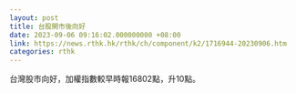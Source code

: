 ```yaml
---
layout: post
title: 台股開市後向好
date: 2023-09-06 09:16:02.000000000 +08:00
link: https://news.rthk.hk/rthk/ch/component/k2/1716944-20230906.htm
categories: rthk
---
```


台灣股市向好，加權指數較早時報16802點，升10點。
